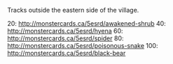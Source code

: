 Tracks outside the eastern side of the village.

20: http://monstercards.ca/5esrd/awakened-shrub
40: http://monstercards.ca/5esrd/hyena
60: http://monstercards.ca/5esrd/spider
80: http://monstercards.ca/5esrd/poisonous-snake
100: http://monstercards.ca/5esrd/black-bear